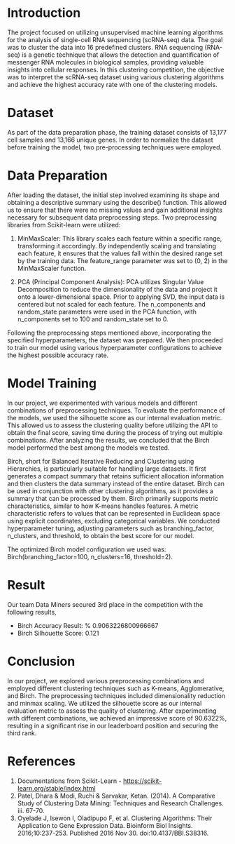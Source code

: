 # Introduction
The project focused on utilizing unsupervised machine learning algorithms for the analysis of single-cell RNA sequencing (scRNA-seq) data. The goal was to cluster the data into 16 predefined clusters. RNA sequencing (RNA-seq) is a genetic technique that allows the detection and quantification of messenger RNA molecules in biological samples, providing valuable insights into cellular responses. In this clustering competition, the objective was to interpret the scRNA-seq dataset using various clustering algorithms and achieve the highest accuracy rate with one of the clustering models.

# Dataset
As part of the data preparation phase, the training dataset consists of 13,177 cell samples and 13,166 unique genes. In order to normalize the dataset before training the model, two pre-processing techniques were employed.

# Data Preparation
After loading the dataset, the initial step involved examining its shape and obtaining a descriptive summary using the describe() function. This allowed us to ensure that there were no missing values and gain additional insights necessary for subsequent data preprocessing steps. Two preprocessing libraries from Scikit-learn were utilized:

1) MinMaxScaler: This library scales each feature within a specific range, transforming it accordingly. By independently scaling and translating each feature, it ensures that the values fall within the desired range set by the training data. The feature_range parameter was set to (0, 2) in the MinMaxScaler function.

2) PCA (Principal Component Analysis): PCA utilizes Singular Value Decomposition to reduce the dimensionality of the data and project it onto a lower-dimensional space. Prior to applying SVD, the input data is centered but not scaled for each feature. The n_components and random_state parameters were used in the PCA function, with n_components set to 100 and random_state set to 0.

Following the preprocessing steps mentioned above, incorporating the specified hyperparameters, the dataset was prepared. We then proceeded to train our model using various hyperparameter configurations to achieve the highest possible accuracy rate.

# Model Training
In our project, we experimented with various models and different combinations of preprocessing techniques. To evaluate the performance of the models, we used the silhouette score as our internal evaluation metric. This allowed us to assess the clustering quality before utilizing the API to obtain the final score, saving time during the process of trying out multiple combinations. After analyzing the results, we concluded that the Birch model performed the best among the models we tested. 

Birch, short for Balanced Iterative Reducing and Clustering using Hierarchies, is particularly suitable for handling large datasets. It first generates a compact summary that retains sufficient allocation information and then clusters the data summary instead of the entire dataset. Birch can be used in conjunction with other clustering algorithms, as it provides a summary that can be processed by them. Birch primarily supports metric characteristics, similar to how K-means handles features. A metric characteristic refers to values that can be represented in Euclidean space using explicit coordinates, excluding categorical variables. We conducted hyperparameter tuning, adjusting parameters such as branching_factor, n_clusters, and threshold, to obtain the best score for our model.

The optimized Birch model configuration we used was: Birch(branching_factor=100, n_clusters=16, threshold=2).

# Result
Our team Data Miners secured 3rd place in the competition with the following results,

* Birch Accuracy Result: % 0.9063226800966667
* Birch Silhouette Score: 0.121

# Conclusion
In our project, we explored various preprocessing combinations and employed different clustering techniques such as K-means, Agglomerative, and Birch. The preprocessing techniques included dimensionality reduction and minmax scaling. We utilized the silhouette score as our internal evaluation metric to assess the quality of clustering. After experimenting with different combinations, we achieved an impressive score of 90.6322%, resulting in a significant rise in our leaderboard position and securing the third rank.

# References
1) Documentations from Scikit-Learn - https://scikit-learn.org/stable/index.html
2) Patel, Dhara & Modi, Ruchi & Sarvakar, Ketan. (2014). A Comparative Study of Clustering Data Mining: Techniques and Research Challenges. iii. 67-70.
3) Oyelade J, Isewon I, Oladipupo F, et al. Clustering Algorithms: Their Application to Gene Expression Data. Bioinform Biol Insights. 2016;10:237-253. Published 2016 Nov 30. doi:10.4137/BBI.S38316.





